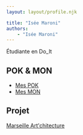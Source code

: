 ```yaml
---
layout: layout/profile.njk

title: "Isée Maroni"
authors:
    - "Isée Maroni"
---
```


Étudiante en Do_It

## POK & MON

- [Mes POK](./pok)
- [Mes MON](./mon)

## Projet

[Marseille Art'chitecture](../../2024-2025/_projets/Marseille_Artchitecture)
